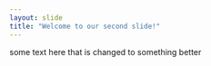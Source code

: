 ```yaml
---
layout: slide
title: "Welcome to our second slide!"
---
```

some text here that is changed to something better
